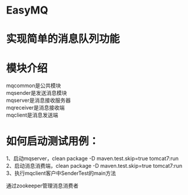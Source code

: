 # EasyMQ
# 实现简单的消息队列功能

# 模块介绍
mqcommon是公共模块<br/>
mqsender是发送消息模块<br/>
mqserver是消息接收服务器<br/>
mqreceiver是消息接收端<br/>
mqclient是消息发送端<br/>

# 如何启动测试用例：<br/>
  1、启动mqserver，clean package -D maven.test.skip=true tomcat7:run<br/>
  2、启动消息消费端，clean package -D maven.test.skip=true tomcat7:run<br/>
  3、执行mqclient客户中SenderTest的main方法<br/>
 
通过zookeeper管理消息消费者
